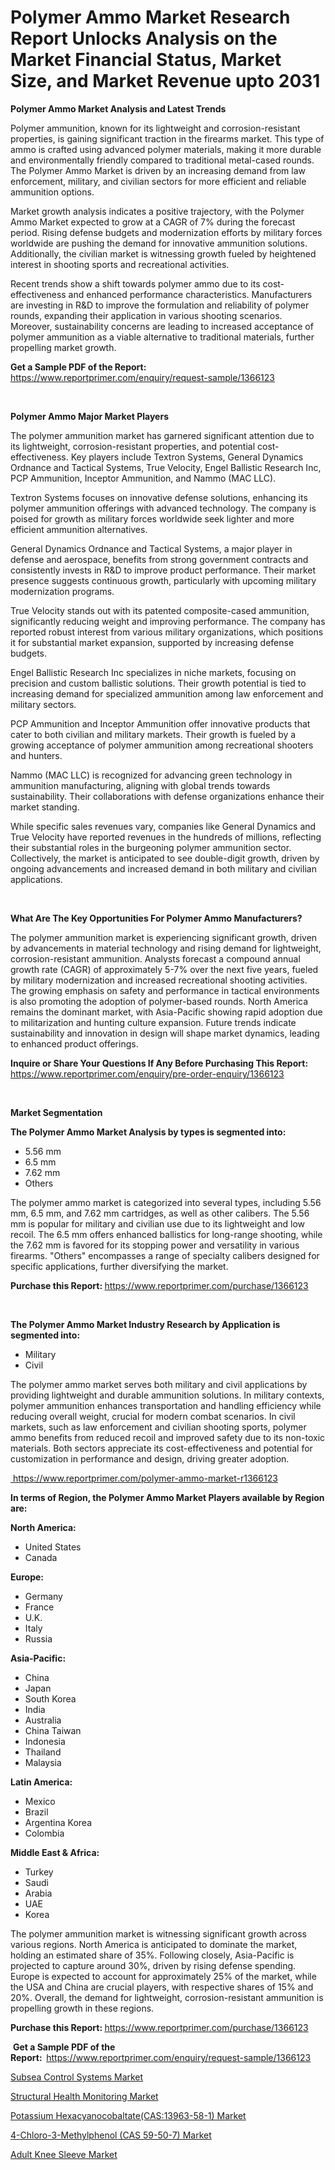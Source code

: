 <p><h1>Polymer Ammo Market Research Report Unlocks Analysis on the Market Financial Status, Market Size, and Market Revenue upto 2031</h1></p><p><strong>Polymer Ammo Market Analysis and Latest Trends</strong></p>
<p><p>Polymer ammunition, known for its lightweight and corrosion-resistant properties, is gaining significant traction in the firearms market. This type of ammo is crafted using advanced polymer materials, making it more durable and environmentally friendly compared to traditional metal-cased rounds. The Polymer Ammo Market is driven by an increasing demand from law enforcement, military, and civilian sectors for more efficient and reliable ammunition options. </p><p>Market growth analysis indicates a positive trajectory, with the Polymer Ammo Market expected to grow at a CAGR of 7% during the forecast period. Rising defense budgets and modernization efforts by military forces worldwide are pushing the demand for innovative ammunition solutions. Additionally, the civilian market is witnessing growth fueled by heightened interest in shooting sports and recreational activities.</p><p>Recent trends show a shift towards polymer ammo due to its cost-effectiveness and enhanced performance characteristics. Manufacturers are investing in R&D to improve the formulation and reliability of polymer rounds, expanding their application in various shooting scenarios. Moreover, sustainability concerns are leading to increased acceptance of polymer ammunition as a viable alternative to traditional materials, further propelling market growth.</p></p>
<p><strong>Get a Sample PDF of the Report:&nbsp;</strong> <a href="https://www.reportprimer.com/enquiry/request-sample/1366123">https://www.reportprimer.com/enquiry/request-sample/1366123</a></p>
<p>&nbsp;</p>
<p><strong>Polymer Ammo Major Market Players</strong></p>
<p><p>The polymer ammunition market has garnered significant attention due to its lightweight, corrosion-resistant properties, and potential cost-effectiveness. Key players include Textron Systems, General Dynamics Ordnance and Tactical Systems, True Velocity, Engel Ballistic Research Inc, PCP Ammunition, Inceptor Ammunition, and Nammo (MAC LLC).</p><p>Textron Systems focuses on innovative defense solutions, enhancing its polymer ammunition offerings with advanced technology. The company is poised for growth as military forces worldwide seek lighter and more efficient ammunition alternatives. </p><p>General Dynamics Ordnance and Tactical Systems, a major player in defense and aerospace, benefits from strong government contracts and consistently invests in R&D to improve product performance. Their market presence suggests continuous growth, particularly with upcoming military modernization programs.</p><p>True Velocity stands out with its patented composite-cased ammunition, significantly reducing weight and improving performance. The company has reported robust interest from various military organizations, which positions it for substantial market expansion, supported by increasing defense budgets.</p><p>Engel Ballistic Research Inc specializes in niche markets, focusing on precision and custom ballistic solutions. Their growth potential is tied to increasing demand for specialized ammunition among law enforcement and military sectors.</p><p>PCP Ammunition and Inceptor Ammunition offer innovative products that cater to both civilian and military markets. Their growth is fueled by a growing acceptance of polymer ammunition among recreational shooters and hunters.</p><p>Nammo (MAC LLC) is recognized for advancing green technology in ammunition manufacturing, aligning with global trends towards sustainability. Their collaborations with defense organizations enhance their market standing.</p><p>While specific sales revenues vary, companies like General Dynamics and True Velocity have reported revenues in the hundreds of millions, reflecting their substantial roles in the burgeoning polymer ammunition sector. Collectively, the market is anticipated to see double-digit growth, driven by ongoing advancements and increased demand in both military and civilian applications.</p></p>
<p>&nbsp;</p>
<p><strong>What Are The Key Opportunities For Polymer Ammo Manufacturers?</strong></p>
<p><p>The polymer ammunition market is experiencing significant growth, driven by advancements in material technology and rising demand for lightweight, corrosion-resistant ammunition. Analysts forecast a compound annual growth rate (CAGR) of approximately 5-7% over the next five years, fueled by military modernization and increased recreational shooting activities. The growing emphasis on safety and performance in tactical environments is also promoting the adoption of polymer-based rounds. North America remains the dominant market, with Asia-Pacific showing rapid adoption due to militarization and hunting culture expansion. Future trends indicate sustainability and innovation in design will shape market dynamics, leading to enhanced product offerings.</p></p>
<p><strong>Inquire or Share Your Questions If Any Before Purchasing This Report:</strong> <a href="https://www.reportprimer.com/enquiry/pre-order-enquiry/1366123">https://www.reportprimer.com/enquiry/pre-order-enquiry/1366123</a></p>
<p>&nbsp;</p>
<p><strong>Market Segmentation</strong></p>
<p><strong>The Polymer Ammo Market Analysis by types is segmented into:</strong></p>
<p><ul><li>5.56 mm</li><li>6.5 mm</li><li>7.62 mm</li><li>Others</li></ul></p>
<p><p>The polymer ammo market is categorized into several types, including 5.56 mm, 6.5 mm, and 7.62 mm cartridges, as well as other calibers. The 5.56 mm is popular for military and civilian use due to its lightweight and low recoil. The 6.5 mm offers enhanced ballistics for long-range shooting, while the 7.62 mm is favored for its stopping power and versatility in various firearms. "Others" encompasses a range of specialty calibers designed for specific applications, further diversifying the market.</p></p>
<p><strong>Purchase this Report:&nbsp;</strong><a href="https://www.reportprimer.com/purchase/1366123">https://www.reportprimer.com/purchase/1366123</a></p>
<p>&nbsp;</p>
<p><strong>The Polymer Ammo Market Industry Research by Application is segmented into:</strong></p>
<p><ul><li>Military</li><li>Civil</li></ul></p>
<p><p>The polymer ammo market serves both military and civil applications by providing lightweight and durable ammunition solutions. In military contexts, polymer ammunition enhances transportation and handling efficiency while reducing overall weight, crucial for modern combat scenarios. In civil markets, such as law enforcement and civilian shooting sports, polymer ammo benefits from reduced recoil and improved safety due to its non-toxic materials. Both sectors appreciate its cost-effectiveness and potential for customization in performance and design, driving greater adoption.</p></p>
<p><a href="https://www.reportprimer.com/polymer-ammo-market-r1366123">&nbsp;https://www.reportprimer.com/polymer-ammo-market-r1366123</a></p>
<p><strong>In terms of Region, the Polymer Ammo Market Players available by Region are:</strong></p>
<p>
    <p> <strong> North America: </strong>
        <ul>
            <li>United States</li>
            <li>Canada</li>
        </ul>
        </p> 
    <p> <strong> Europe: </strong>
        <ul>
            <li>Germany</li>
            <li>France</li>
            <li>U.K.</li>
            <li>Italy</li>
            <li>Russia</li>
        </ul>
        </p> 
    <p> <strong> Asia-Pacific: </strong>
        <ul>
            <li>China</li>
            <li>Japan</li>
            <li>South Korea</li>
            <li>India</li>
            <li>Australia</li>
            <li>China Taiwan</li>
            <li>Indonesia</li>
            <li>Thailand</li>
            <li>Malaysia</li>
        </ul>
        </p> 
    <p> <strong> Latin America: </strong>
        <ul>
            <li>Mexico</li>
            <li>Brazil</li>
            <li>Argentina Korea</li>
            <li>Colombia</li>
        </ul>
        </p> 
    <p> <strong> Middle East & Africa: </strong>
        <ul>
            <li>Turkey</li>
            <li>Saudi</li>
            <li>Arabia</li>
            <li>UAE</li>
            <li>Korea</li>
        </ul>
    </p>
    </p>
<p><p>The polymer ammunition market is witnessing significant growth across various regions. North America is anticipated to dominate the market, holding an estimated share of 35%. Following closely, Asia-Pacific is projected to capture around 30%, driven by rising defense spending. Europe is expected to account for approximately 25% of the market, while the USA and China are crucial players, with respective shares of 15% and 20%. Overall, the demand for lightweight, corrosion-resistant ammunition is propelling growth in these regions.</p></p>
<p><strong>Purchase this Report: </strong><a href="https://www.reportprimer.com/purchase/1366123">https://www.reportprimer.com/purchase/1366123</a></p>
<p>&nbsp;<strong>Get a Sample PDF of the Report:&nbsp;&nbsp;</strong><a href="https://www.reportprimer.com/enquiry/request-sample/1366123">https://www.reportprimer.com/enquiry/request-sample/1366123</a></p>
<p><strong></strong></p>
<p><p><a href="https://www.linkedin.com/pulse/global-subsea-control-systems-market-status-2024-2031-e7nxf">Subsea Control Systems Market</a></p><p><a href="https://www.linkedin.com/pulse/mapping-structural-health-monitoring-market-trends-challenges-xd8xf">Structural Health Monitoring Market</a></p><p><a href="https://issuu.com/reportprime-2/docs/potassium-hexacyanocobaltatecas1396_86981cb14b1d65">Potassium Hexacyanocobaltate(CAS:13963-58-1) Market</a></p><p><a href="https://medium.com/@devanrutherford2002/strategic-insights-into-global-4-chloro-3-methylphenol-cas-59-50-7-market-trends-2024-2031-37330a46357b?postPublishedType=repub">4-Chloro-3-Methylphenol (CAS 59-50-7) Market</a></p><p><a href="https://medium.com/@devanrutherford2002/global-adult-knee-sleeve-market-focus-on-application-end-use-industry-type-equipment-and-3b4d015a4a89">Adult Knee Sleeve Market</a></p></p>
